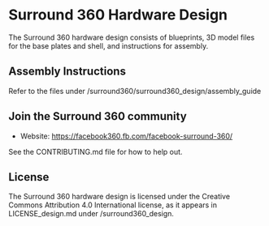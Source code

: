 # Surround 360 Hardware Design

The Surround 360 hardware design consists of blueprints, 3D model files for the base plates and shell, and instructions for assembly.

## Assembly Instructions

Refer to the files under /surround360/surround360_design/assembly_guide

## Join the Surround 360 community

* Website: https://facebook360.fb.com/facebook-surround-360/

See the CONTRIBUTING.md file for how to help out.

## License

The Surround 360 hardware design is licensed under the Creative Commons Attribution 4.0 International license, as it appears in LICENSE_design.md under /surround360_design.
